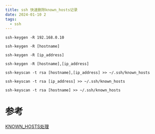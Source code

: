 ```yaml
---
title: ssh 快速删除known_hosts记录
date: 2024-01-10 2
tags:
  - ssh
---
```

```
ssh-keygen -R 192.168.0.10

ssh-keygen -R [hostname]

ssh-keygen -R [ip_address]

ssh-keygen -R [hostname],[ip_address]

ssh-keyscan -t rsa [hostname],[ip_address] >> ~/.ssh/known_hosts

ssh-keyscan -t rsa [ip_address] >> ~/.ssh/known_hosts

ssh-keyscan -t rsa [hostname] >> ~/.ssh/known_hosts

```

# 参考

[KNOWN_HOSTS处理](https://developer.aliyun.com/article/6827) 